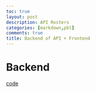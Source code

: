 ```yaml
---
toc: true
layout: post
description: API Rosters
categories: [markdown,pbl]
comments: true
title: Backend of API + Frontend
---
```


# Backend

[code](https://github.com/supermengman/dnhsscioly-backend)